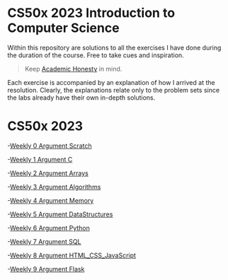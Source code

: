# CS50x 2023 Introduction to Computer Science

Within this repository are solutions to all the exercises I have done during the duration of the course.
Free to take cues and inspiration.

> Keep [Academic Honesty](https://cs50.harvard.edu/x/2023/honesty/) in mind.

Each exercise is accompanied by an explanation of how I arrived at the resolution.
Clearly, the explanations relate only to the problem sets since the labs already have their own in-depth solutions.

# CS50x 2023

-[Weekly 0 Argument Scratch](https://github.com/Fechuli/CS50x_2023_Introduction_to_Computer_Science/tree/main/Weekly_0_Scratch)

-[Weekly 1 Argument C](https://github.com/Fechuli/CS50x_2023_Introduction_to_Computer_Science/tree/main/Weekly_1_C)

-[Weekly 2 Argument Arrays](https://github.com/Fechuli/CS50x_2023_Introduction_to_Computer_Science/tree/main/Weekly_2_Arrays)

-[Weekly 3 Argument Algorithms](https://github.com/Fechuli/CS50x_2023_Introduction_to_Computer_Science/tree/main/Weekly_3_Algorithms)

-[Weekly 4 Argument Memory](https://github.com/Fechuli/CS50x_2023_Introduction_to_Computer_Science/tree/main/Weekly_4_Memory)

-[Weekly 5 Argument DataStructures](https://github.com/Fechuli/CS50x_2023_Introduction_to_Computer_Science/tree/main/Weekly_5_DataStructures)

-[Weekly 6 Argument Python](https://github.com/Fechuli/CS50x_2023_Introduction_to_Computer_Science/tree/main/Weekly_6_Python)

-[Weekly 7 Argument SQL](https://github.com/Fechuli/CS50x_2023_Introduction_to_Computer_Science/tree/main/Weekly_7_SQL)

-[Weekly 8 Argument HTML_CSS_JavaScript](https://github.com/Fechuli/CS50x_2023_Introduction_to_Computer_Science/tree/main/Weekly_8_HTML_CSS_JavaScript)

-[Weekly 9 Argument Flask](https://github.com/Fechuli/CS50x_2023_Introduction_to_Computer_Science/tree/main/Weekly_9_Flask)

